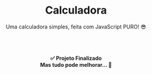 <h1 align="center">Calculadora</h1>
<p align="center">Uma calculadora simples, feita com JavaScript PURO! 😎</p>
<br><br>

<h4 align="center"> 
  ✅ Projeto Finalizado <br>
  <span>Mas tudo pode melhorar... 🤗</span>
</h4>

